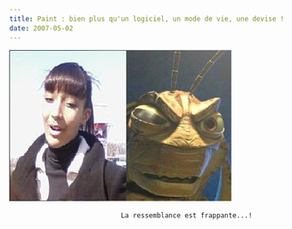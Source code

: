 ```yaml
---
title: Paint : bien plus qu'un logiciel, un mode de vie, une devise !
date: 2007-05-02
---
```


![une image](./img/867812697.jpg)


                                La ressemblance est frappante...!
            
